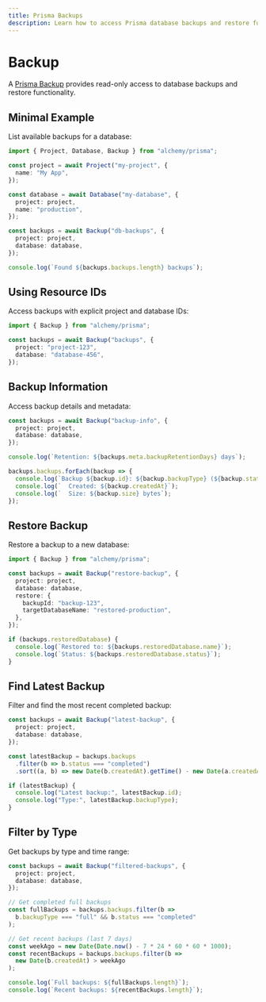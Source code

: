 ```yaml
---
title: Prisma Backups
description: Learn how to access Prisma database backups and restore functionality using Alchemy for data recovery.
---
```


# Backup

A [Prisma Backup](https://docs.prisma.io) provides read-only access to database backups and restore functionality.

## Minimal Example

List available backups for a database:

```ts
import { Project, Database, Backup } from "alchemy/prisma";

const project = await Project("my-project", {
  name: "My App",
});

const database = await Database("my-database", {
  project: project,
  name: "production",
});

const backups = await Backup("db-backups", {
  project: project,
  database: database,
});

console.log(`Found ${backups.backups.length} backups`);
```

## Using Resource IDs

Access backups with explicit project and database IDs:

```ts
import { Backup } from "alchemy/prisma";

const backups = await Backup("backups", {
  project: "project-123",
  database: "database-456",
});
```

## Backup Information

Access backup details and metadata:

```ts
const backups = await Backup("backup-info", {
  project: project,
  database: database,
});

console.log(`Retention: ${backups.meta.backupRetentionDays} days`);

backups.backups.forEach(backup => {
  console.log(`Backup ${backup.id}: ${backup.backupType} (${backup.status})`);
  console.log(`  Created: ${backup.createdAt}`);
  console.log(`  Size: ${backup.size} bytes`);
});
```

## Restore Backup

Restore a backup to a new database:

```ts
import { Backup } from "alchemy/prisma";

const backups = await Backup("restore-backup", {
  project: project,
  database: database,
  restore: {
    backupId: "backup-123",
    targetDatabaseName: "restored-production",
  },
});

if (backups.restoredDatabase) {
  console.log(`Restored to: ${backups.restoredDatabase.name}`);
  console.log(`Status: ${backups.restoredDatabase.status}`);
}
```

## Find Latest Backup

Filter and find the most recent completed backup:

```ts
const backups = await Backup("latest-backup", {
  project: project,
  database: database,
});

const latestBackup = backups.backups
  .filter(b => b.status === "completed")
  .sort((a, b) => new Date(b.createdAt).getTime() - new Date(a.createdAt).getTime())[0];

if (latestBackup) {
  console.log("Latest backup:", latestBackup.id);
  console.log("Type:", latestBackup.backupType);
}
```

## Filter by Type

Get backups by type and time range:

```ts
const backups = await Backup("filtered-backups", {
  project: project,
  database: database,
});

// Get completed full backups
const fullBackups = backups.backups.filter(b => 
  b.backupType === "full" && b.status === "completed"
);

// Get recent backups (last 7 days)
const weekAgo = new Date(Date.now() - 7 * 24 * 60 * 60 * 1000);
const recentBackups = backups.backups.filter(b => 
  new Date(b.createdAt) > weekAgo
);

console.log(`Full backups: ${fullBackups.length}`);
console.log(`Recent backups: ${recentBackups.length}`);
```
